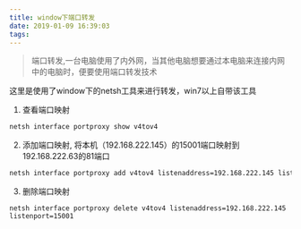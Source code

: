 ```yaml
---
title: window下端口转发
date: 2019-01-09 16:39:03
tags:
---
```


> 端口转发,一台电脑使用了内外网，当其他电脑想要通过本电脑来连接内网中的电脑时，便要使用端口转发技术

这里是使用了window下的netsh工具来进行转发，win7以上自带该工具

1. 查看端口映射
``` bash
netsh interface portproxy show v4tov4
```
2. 添加端口映射, 将本机（192.168.222.145）的15001端口映射到192.168.222.63的81端口
```bash
netsh interface portproxy add v4tov4 listenaddress=192.168.222.145 listenport=15001 connectaddress=192.168.222.63 connectport=81
```
3. 删除端口映射
```
netsh interface portproxy delete v4tov4 listenaddress=192.168.222.145 listenport=15001
```
